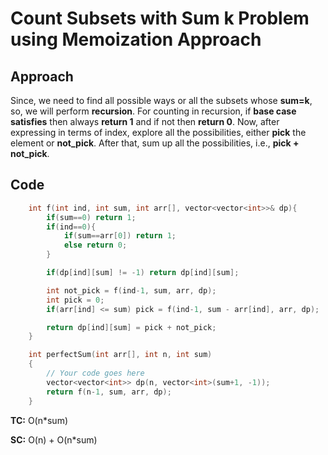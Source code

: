 # Count Subsets with Sum k Problem using Memoization Approach

## Approach

Since, we need to find all possible ways or all the subsets whose **sum=k**, so, we will perform **recursion**. For counting in recursion, if **base case satisfies** then always **return 1** and if not then **return 0**. Now, after expressing in terms of index, explore all the possibilities, either **pick** the element or **not_pick**. After that, sum up all the possibilities, i.e., **pick + not_pick**.

## Code

```c++
    int f(int ind, int sum, int arr[], vector<vector<int>>& dp){
	    if(sum==0) return 1;
	    if(ind==0){
	        if(sum==arr[0]) return 1;
	        else return 0;
	    }

	    if(dp[ind][sum] != -1) return dp[ind][sum];

	    int not_pick = f(ind-1, sum, arr, dp);
	    int pick = 0;
	    if(arr[ind] <= sum) pick = f(ind-1, sum - arr[ind], arr, dp);

	    return dp[ind][sum] = pick + not_pick;
	}

	int perfectSum(int arr[], int n, int sum)
	{
        // Your code goes here
        vector<vector<int>> dp(n, vector<int>(sum+1, -1));
        return f(n-1, sum, arr, dp);
	}
```

**TC:** O(n\*sum)

**SC:** O(n) + O(n\*sum)
